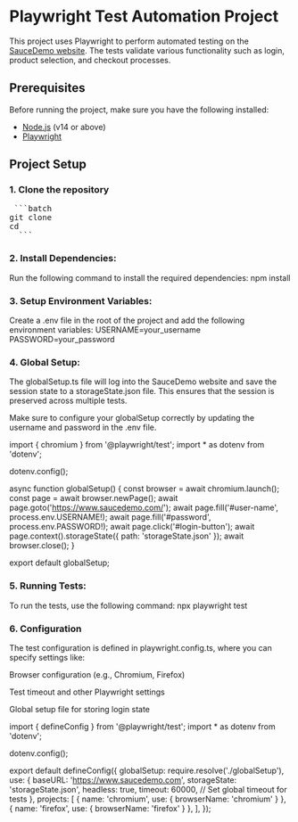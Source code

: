 # Playwright Test Automation Project

This project uses Playwright to perform automated testing on the [SauceDemo website](https://www.saucedemo.com/). The tests validate various functionality such as login, product selection, and checkout processes.

## Prerequisites

Before running the project, make sure you have the following installed:

- [Node.js](https://nodejs.org/) (v14 or above)
- [Playwright](https://playwright.dev/)

## Project Setup

### 1. Clone the repository

<pre> ```batch     
git clone <repository-url>
cd <repository-directory> 
  ``` </pre>


### 2. Install Dependencies:
Run the following command to install the required dependencies:
npm install


### 3. Setup Environment Variables:
Create a .env file in the root of the project and add the following environment variables:
USERNAME=your_username
PASSWORD=your_password

### 4. Global Setup:
The globalSetup.ts file will log into the SauceDemo website and save the session state to a storageState.json file. This ensures that the session is preserved across multiple tests.

Make sure to configure your globalSetup correctly by updating the username and password in the .env file.

import { chromium } from '@playwright/test';
import * as dotenv from 'dotenv';

dotenv.config();

async function globalSetup() {
  const browser = await chromium.launch();
  const page = await browser.newPage();
  await page.goto('https://www.saucedemo.com/');
  await page.fill('#user-name', process.env.USERNAME!);
  await page.fill('#password', process.env.PASSWORD!);
  await page.click('#login-button');
  await page.context().storageState({ path: 'storageState.json' });
  await browser.close();
}

export default globalSetup;


### 5. Running Tests:
To run the tests, use the following command:
npx playwright test



### 6. Configuration
The test configuration is defined in playwright.config.ts, where you can specify settings like:

Browser configuration (e.g., Chromium, Firefox)

Test timeout and other Playwright settings

Global setup file for storing login state

import { defineConfig } from '@playwright/test';
import * as dotenv from 'dotenv';

dotenv.config();

export default defineConfig({
  globalSetup: require.resolve('./globalSetup'),
  use: {
    baseURL: 'https://www.saucedemo.com',
    storageState: 'storageState.json',
    headless: true,
    timeout: 60000, // Set global timeout for tests
  },
  projects: [
    { name: 'chromium', use: { browserName: 'chromium' } },
    { name: 'firefox', use: { browserName: 'firefox' } },
  ],
});
